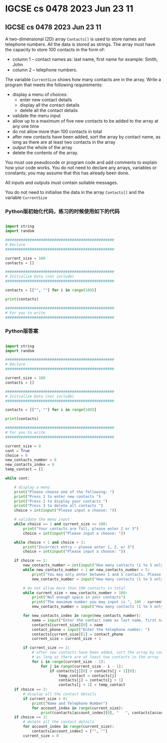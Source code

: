 # IGCSE cs 0478 2023 Jun 23 11

## IGCSE cs 0478 2023 Jun 23 11

A two-dimensional (2D) array `Contacts[]` is used to store names and telephone numbers. All the data is stored as strings. The array must have the capacity to store 100 contacts in the form of:

* column 1 – contact names as: last name, first name for example: Smith, John
* column 2 – telephone numbers.

The variable `CurrentSize` shows how many contacts are in the array. Write a program that meets the following requirements:

* display a menu of choices:
  * enter new contact details
  * display all the contact details
  * delete all the contact details
* validate the menu input
* allow up to a maximum of five new contacts to be added to the array at any one time
* do not allow more than 100 contacts in total
* after new contacts have been added, sort the array by contact name, as long as there are at least two contacts in the array
* output the whole of the array
* delete the contents of the array.

You must use pseudocode or program code and add comments to explain how your code works. You do not need to declare any arrays, variables or constants; you may assume that this has already been done.

All inputs and outputs must contain suitable messages.

You do not need to initialise the data in the array `Contacts[]` and the variable `CurrentSize`

### Python版初始化代码，练习的时候使用如下的代码

```python

import string
import random

#################################################
# Declare
#################################################

current_size = 100
contacts = []

#################################################
# Initialize Data (not include)
#################################################

contacts = [["", ""] for i in range(100)]

print(contacts)

#################################################
# For you to write
#################################################


```

### Python版答案

```python

import string
import random

#################################################
# Declare
#################################################

current_size = 100
contacts = []

#################################################
# Initialize Data (not include)
#################################################

contacts = [["", ""] for i in range(100)]

print(contacts)

#################################################
# For you to write
#################################################

current_size = 0
cont = True
choice = 0
new_contacts_number = 0
new_contacts_index = 0
temp_contact = []

while cont:

    # display a menu
    print("Please choose one of the following: ")
    print("Press 1 to enter new contacts ")
    print("Press 2 to display your contacts ")
    print("Press 3 to delete all contacts ")
    choice = int(input("Please input a choose: "))

    # validate the menu input
    while choice == 1 and current_size >= 100:
        print("Your contacts are full, please enter 2 or 3")
        choice = int(input("Please input a choose: "))

    while choice < 1 and choice > 3:
        print("Incorrect entry – please enter 1, 2, or 3")
        choice = int(input("Please input a choose: "))

    if choice == 1:
        new_contacts_number = int(input("How many contacts (1 to 5 only): "))
        while new_contacts_number < 1 or new_contacts_number > 5:
            print("You may only enter between 1 and 5 contacts. Please try again")
            new_contacts_number = input("How many contacts (1 to 5 only): ")

        # do not allow more than 100 contacts in total
        while current_size + new_contacts_number > 100:
            print("Not enough space in your contacts")
            print("The maximum number you may input is ", 100 - current_size)
            new_contacts_number = input("How many contacts (1 to 5 only): ")

        for new_contacts_index in range(new_contacts_number):
            name = input("Enter the contact name as last name, first name: ")
            contacts[current_size][0] = name
            contact_phone = input("Enter the telephone number: ")
            contacts[current_size][1] = contact_phone
            current_size = current_size + 1

        if current_size >= 2:
            # after new contacts have been added, sort the array by contact name
            # as long as there are at least two contacts in the array
            for i in range(current_size - 1):
                for j in range(current_size - i - 1):
                    if contacts[j][0] > contacts[j + 1][0]:
                        temp_contact = contacts[j]
                        contacts[j] = contacts[j + 1]
                        contacts[j + 1] = temp_contact
    if choice == 2:
        # display all the contact details
        if current_size > 0:
            print("Name and Telephone Number")
            for account_index in range(current_size):
                print(contacts[account_index][0], "   ", contacts[account_index][1])
    if choice == 3:
        # delete all the contact details
        for account_index in range(current_size):
            contacts[account_index] = ["", ""]
        current_size = 0


```
